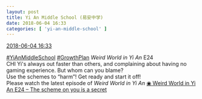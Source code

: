 ```yaml
---
layout: post
title: Yi An Middle School (易安中学)
date: 2018-06-04 16:33
categories: [ 'yi-an-middle-school' ]
---
```


<div class="weibo-info">
  <a href="https://weibo.com/6074218720/GjOA3wchx">2018-06-04 16:33</a>
</div>

[#YiAnMiddleSchool](https://weibo.com/p/100808e5c67e0668537d4caddefd946dcff208/super_index) [#GrowthPlan](https://weibo.com/p/100808fe7264e4339c41df171df3260846e152) *Weird World in Yi An* E24  
CHI Yi's always out faster than others, and complaining about having no gaming experience. But whom can you blame?  
Use the schemes to “harm”! Get ready and start it off!  
Please watch the latest episode of *Weird World in Yi An* [◉  Weird World in Yi An E24 – The scheme on you is a secret](https://www.mgtv.com/b/323708/4417493.html)
